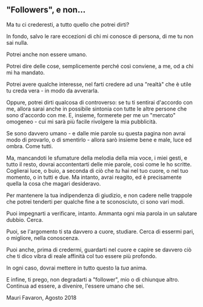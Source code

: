 ## "Followers", e non...

Ma tu ci crederesti, a tutto quello che potrei dirti?

In fondo, salvo le rare eccezioni di chi mi conosce di persona, di me tu non sai nulla.

Potrei anche non essere umano.

Potrei dire delle cose, semplicemente perché così conviene, a me, od a chi mi ha mandato.

Potrei avere qualche interesse, nel farti credere ad una "realtà" che è utile tu creda vera - in modo da avverarla.

Oppure, potrei dirti qualcosa di controverso: se tu ti sentirai d'accordo con me, allora sarai anche in possibile sintonia con tutte le altre persone che sono d'accordo con me. E, insieme, formerete per me un "mercato" omogeneo - cui mi sarà più facile rivolgere la mia pubblicità.

Se sono davvero umano - e dalle mie parole su questa pagina non avrai modo di provarlo, o di smentirlo - allora sarò insieme bene e male, luce ed ombra. Come tutti.

Ma, mancandoti le sfumature della melodia della mia voce, i miei gesti, e tutto il resto, dovrai accontentarti delle mie parole, così come le ho scritte. Coglierai luce, o buio, a seconda di ciò che *tu* hai nel tuo cuore, o nel tuo momento, o in tutti e due. Ma intanto, avrai reagito, ed è precisamente quella la cosa che magari desideravo.

Per mantenere la tua indipendenza di giudizio, e non cadere nelle trappole che potrei tenderti per qualche fine a te sconosciuto, ci sono vari modi.

Puoi impegnarti a verificare, intanto. Ammanta ogni mia parola in un salutare dubbio. Cerca.

Puoi, se l'argomento ti sta davvero a cuore, studiare. Cerca di essermi pari, o migliore, nella conoscenza.

Puoi anche, prima di credermi, guardarti nel cuore e capire se davvero ciò che ti dico vibra di reale affinità col tuo essere più profondo.

In ogni caso, dovrai mettere in tutto questo la *tua* anima.

E infine, ti prego, non degradarti a "follower", mio o di chiunque altro. Continua ad essere, a divenire, l'essere umano che sei.



Mauri Favaron, Agosto 2018

